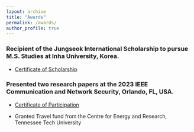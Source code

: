 ```yaml
---
layout: archive
title: "Awards"
permalink: /awards/
author_profile: true
---
```




### Recipient of the Jungseok International Scholarship to pursue M.S. Studies at Inha University, Korea. 

- [Certificate of Scholarship](/files/Certificate_of_Scholarship_inha.pdf)

### Presented two research papers at the 2023 IEEE Communication and Network Security, Orlando, FL, USA.
- [Certificate of Participation](/files/CNS_certificate.pdf)

- Granted Travel fund from the Centre for Energy and Research, Tennessee Tech University 